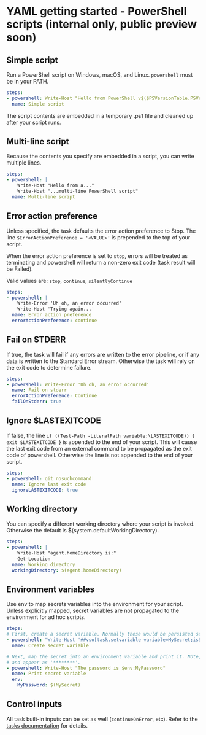 # YAML getting started - PowerShell scripts (internal only, public preview soon)

## Simple script

Run a PowerShell script on Windows, macOS, and Linux. `powershell` must be in your PATH.

```yaml
steps:
- powershell: Write-Host "Hello from PowerShell v$($PSVersionTable.PSVersion.Major)"
  name: Simple script
```

The script contents are embedded in a temporary .ps1 file and cleaned up after your script runs.

## Multi-line script

Because the contents you specify are embedded in a script, you can write multiple lines.

```yaml
steps:
- powershell: |
    Write-Host "Hello from a..."
    Write-Host "...multi-line PowerShell script"
  name: Multi-line script
```

## Error action preference

Unless specified, the task defaults the error action preference to Stop. The line
`$ErrorActionPreference = '<VALUE>'` is prepended to the top of your script.

When the error action preference is set to `stop`, errors will be treated as terminating and
powershell will return a non-zero exit code (task result will be Failed).

Valid values are: `stop`, `continue`, `silentlyContinue`

```yaml
steps:
- powershell: |
    Write-Error 'Uh oh, an error occurred'
    Write-Host 'Trying again...'
  name: Error action preference
  errorActionPreference: continue
```

## Fail on STDERR

If true, the task will fail if any errors are written to the error pipeline, or if any data
is written to the Standard Error stream. Otherwise the task will rely on the exit code to
determine failure.

```yaml
steps:
- powershell: Write-Error 'Uh oh, an error occurred'
  name: Fail on stderr
  errorActionPreference: Continue
  failOnStderr: true
```

## Ignore $LASTEXITCODE

If false, the line `if ((Test-Path -LiteralPath variable:\LASTEXITCODE)) { exit $LASTEXITCODE }`
is appended to the end of your script. This will cause the last exit code from an external command
to be propagated as the exit code of powershell. Otherwise the line is not appended to the end of your script.

```yaml
steps:
- powershell: git nosuchcommand
  name: Ignore last exit code
  ignoreLASTEXITCODE: true
```

## Working directory

You can specify a different working directory where your script is invoked. Otherwise the default is $(system.defaultWorkingDirectory).

```yaml
steps:
- powershell: |
    Write-Host "agent.homeDirectory is:"
    Get-Location
  name: Working directory
  workingDirectory: $(agent.homeDirectory)
```

## Environment variables

Use env to map secrets variables into the environment for your script. Unless explicitly mapped,
secret variables are not propagated to the environment for ad hoc scripts.

```yaml
steps:
# First, create a secret variable. Normally these would be persisted securely by the definition.
- powershell: "Write-Host '##vso[task.setvariable variable=MySecret;isSecret=true]My secret value'"
  name: Create secret variable

# Next, map the secret into an environment variable and print it. Note, secrets are masked in the log
# and appear as '********'.
- powershell: Write-Host "The password is $env:MyPassword"
  name: Print secret variable
  env:
    MyPassword: $(MySecret)
```

## Control inputs

All task built-in inputs can be set as well (`continueOnError`, etc). Refer to the [tasks documentation](yamlgettingstarted-tasks.md) for details.
